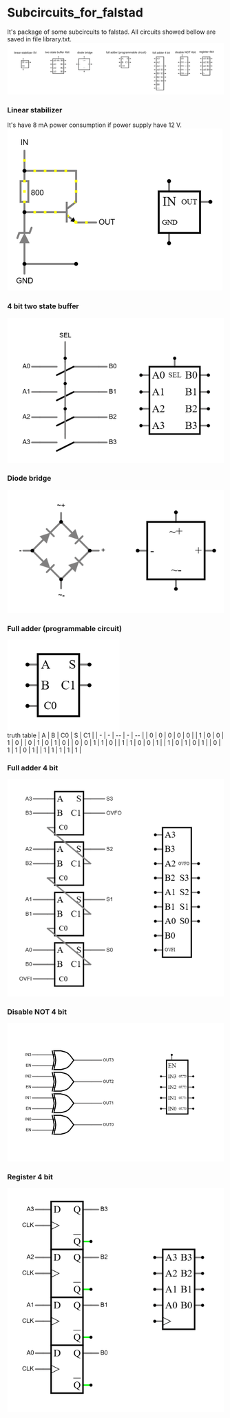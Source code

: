 # Subcircuits_for_falstad
 It's package of some subcircuits to falstad. All circuits showed bellow are saved in file library.txt.</br>
 <img src="https://github.com/wleng2001/Subcircuits_for_falstad/blob/main/photos/library.png" alt="library circuits"></br>
 ### Linear stabilizer
 It's have 8 mA power consumption if power supply have 12 V.
<img src="https://github.com/wleng2001/Subcircuits_for_falstad/blob/main/photos/linear stabilizer 5V.png" alt="linear stabilizer"></br>
### 4 bit two state buffer
<img src="https://github.com/wleng2001/Subcircuits_for_falstad/blob/main/photos/two state buffer 4bit.png" alt="two state buffer 4 bit"></br>
### Diode bridge
<img src="https://github.com/wleng2001/Subcircuits_for_falstad/blob/main/photos/diode bridge.png" alt="diode bridge"></br>
### Full adder (programmable circuit)
<img src="https://github.com/wleng2001/Subcircuits_for_falstad/blob/main/photos/full adder (programmable circuit).png" alt="full adder schematci"></br>
truth table
| A | B | C0 | S | C1 |
| - | - | -- | - | -- |
| 0 | 0 | 0  | 0 | 0  |
| 1 | 0 | 0  | 1 | 0  |
| 0 | 1 | 0  | 1 | 0  |
| 0 | 0 | 1  | 1 | 0  |
| 1 | 1 | 0  | 0 | 1  |
| 1 | 0 | 1  | 0 | 1  |
| 0 | 1 | 1  | 0 | 1  |
| 1 | 1 | 1  | 1 | 1  |

### Full adder 4 bit

<img src="https://github.com/wleng2001/Subcircuits_for_falstad/blob/main/photos/full adder 4bit.png" alt="4 bit full adder schematci"></br>

### Disable NOT 4 bit

<img src="https://github.com/wleng2001/Subcircuits_for_falstad/blob/main/photos/disable NOT 4 bit.png" alt="disable NOT 4 bit schematic"></br>

### Register 4 bit

<img src="https://github.com/wleng2001/Subcircuits_for_falstad/blob/main/photos/register 4bit.png" alt="4 bit register schematic"></br>
